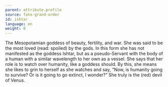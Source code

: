 ```yaml
---
parent: attribute.profile
source: fate-grand-order
id: ishtar
language: en
weight: 0
---
```


The Mesopotamian goddess of beauty, fertility, and war.
She was said to be the most loved (read: spoiled) by the gods.
In this form she has not manifested as the goddess Ishtar, but as a pseudo-Servant with the body of a human with a similar wavelength to her own as a vessel.
She says that her role is to watch over humanity, like a goddess should. By this, she means she likes to grin to herself as she watches and say, “Now, is humanity going to survive? Or is it going to go extinct, I wonder?”
She truly is the (red) devil of Venus.
